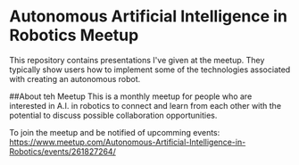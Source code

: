 # Autonomous Artificial Intelligence in Robotics Meetup
This repository contains presentations I've given at the meetup. They typically show users how to implement some of the technologies associated with creating an autonomous robot.

##About teh Meetup
This is a monthly meetup for people who are interested in A.I. in robotics to connect and learn from each other with the potential to discuss possible collaboration opportunities.

To join the meetup and be notified of upcomming events:
https://www.meetup.com/Autonomous-Artificial-Intelligence-in-Robotics/events/261827264/
